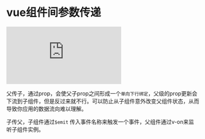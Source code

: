 # vue组件间参数传递

![自己总结的一篇文章](https://www.cnblogs.com/okaychen/p/7674211.html)

父传子，通过prop，会使父子prop之间形成一个`单向下行绑定`，父级的prop更新会下流到子组件，但是反过来就不行。可以防止从子组件意外改变父组件状态，从而导致你应用的数据流向难以理解。

子传父，子组件通过`$emit` 传入事件名称来触发一个事件，父组件通过v-on来监听子组件实例。
